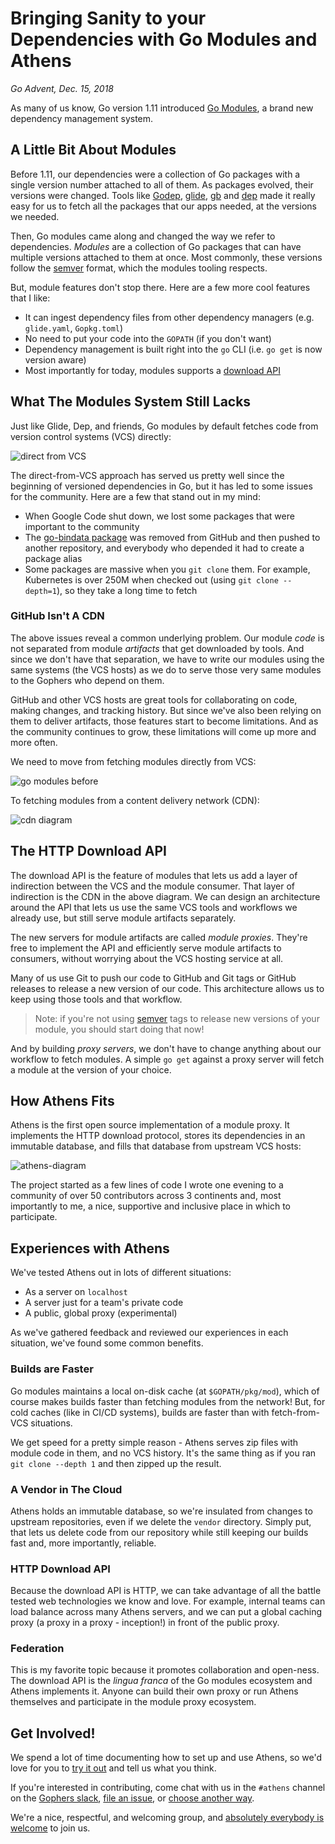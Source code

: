 # Bringing Sanity to your Dependencies with Go Modules and Athens

_Go Advent, Dec. 15, 2018_

As many of us know, Go version 1.11 introduced [Go Modules](https://github.com/golang/go/wiki/Modules), a brand new dependency management system. 

## A Little Bit About Modules

Before 1.11, our dependencies were a collection of Go packages with a single version number attached to all of them. As packages evolved, their versions were changed. Tools like [Godep](https://github.com/tools/godep), [glide](https://github.com/Masterminds/glide), [gb](https://github.com/constabulary/gb) and [dep](https://github.com/golang/dep) made it really easy for us to fetch all the packages that our apps needed, at the versions we needed.

Then, Go modules came along and changed the way we refer to dependencies. _Modules_ are a collection of Go packages that can have multiple versions attached to them at once. Most commonly, these versions follow the [semver](https://semver.org/) format, which the modules tooling respects.

But, module features don't stop there. Here are a few more cool features that I like:

- It can ingest dependency files from other dependency managers (e.g. `glide.yaml`, `Gopkg.toml`)
- No need to put your code into the `GOPATH` (if you don't want)
- Dependency management is built right into the `go` CLI (i.e. `go get` is now version aware)
- Most importantly for today, modules supports a [download API](https://docs.gomods.io/intro/protocol/)

## What The Modules System Still Lacks

Just like Glide, Dep, and friends, Go modules by default fetches code from version control systems (VCS) directly:

![direct from VCS](/img/go-modules-before.png)

The direct-from-VCS approach has served us pretty well since the beginning of versioned dependencies in Go, but it has led to some issues for the community. Here are a few that stand out in my mind:

- When Google Code shut down, we lost some packages that were important to the community
- The [go-bindata package](https://github.com/go-bindata/go-bindata) was removed from GitHub and then pushed to another repository, and everybody who depended it had to create a package alias
- Some packages are massive when you `git clone` them. For example, Kubernetes is over 250M when checked out (using `git clone --depth=1`), so they take a long time to fetch

### GitHub Isn't A CDN

The above issues reveal a common underlying problem. Our module _code_ is not separated from module _artifacts_ that get downloaded by tools. And since we don't have that separation, we have to write our modules using the same systems (the VCS hosts) as we do to serve those very same modules to the Gophers who depend on them.

GitHub and other VCS hosts are great tools for collaborating on code, making changes, and tracking history. But since we've also been relying on them to deliver artifacts, those features start to become limitations. And as the community continues to grow, these limitations will come up more and more often.

We need to move from fetching modules directly from VCS:

![go modules before](/img/go-modules-before.png)

To fetching modules from a content delivery network (CDN):

![cdn diagram](/img/go-modules-with-cdn.png)

## The HTTP Download API

The download API is the feature of modules that lets us add a layer of indirection between the VCS and the module consumer. That layer of indirection is the CDN in the above diagram. We can design an architecture around the API that lets us use the same VCS tools and workflows we already use, but still serve module artifacts separately.

The new servers for module artifacts are called _module proxies_. They're free to implement the API and efficiently serve module artifacts to consumers, without worrying about the VCS hosting service at all.

Many of us use Git to push our code to GitHub and Git tags or GitHub releases to release a new version of our code. This architecture allows us to keep using those tools and that workflow. 

>Note: if you're not using [semver](https://semver.org) tags to release new versions of your module, you should start doing that now!

And by building _proxy servers_, we don't have to change anything about our workflow to fetch modules. A simple `go get` against a proxy server will fetch a module at the version of your choice.

## How Athens Fits

Athens is the first open source implementation of a module proxy. It implements the HTTP download protocol, stores its dependencies in an immutable database, and fills that database from upstream VCS hosts:

![athens-diagram](/img/athens-diagram.png)

The project started as a few lines of code I wrote one evening to a community of over 50 contributors across 3 continents and, most importantly to me, a nice, supportive and inclusive place in which to participate.

## Experiences with Athens

We've tested Athens out in lots of different situations:

- As a server on `localhost`
- A server just for a team's private code
- A public, global proxy (experimental)

As we've gathered feedback and reviewed our experiences in each situation, we've found some common benefits.

### Builds are Faster

Go modules maintains a local on-disk cache (at `$GOPATH/pkg/mod`), which of course makes builds faster than fetching modules from the network! But, for cold caches (like in CI/CD systems), builds are faster than with fetch-from-VCS situations.

We get speed for a pretty simple reason - Athens serves zip files with module code in them, and no VCS history. It's the same thing as if you ran `git clone --depth 1` and then zipped up the result.

### A Vendor in The Cloud

Athens holds an immutable database, so we're insulated from changes to upstream repositories, even if we delete the `vendor` directory. Simply put, that lets us delete code from our repository while still keeping our builds fast and, more importantly, reliable.

### HTTP Download API

Because the download API is HTTP, we can take advantage of all the battle tested web technologies we know and love. For example, internal teams can load balance across many Athens servers, and we can put a global caching proxy (a proxy in a proxy - inception!) in front of the public proxy.

### Federation

This is my favorite topic because it promotes collaboration and open-ness. The download API is the _lingua franca_ of the Go modules ecosystem and Athens implements it. Anyone can build their own proxy or run Athens themselves and participate in the module proxy ecosystem.

## Get Involved!

We spend a lot of time documenting how to set up and use Athens, so we'd love for you to [try it out](https://docs.gomods.io/install/) and tell us what you think.

If you're interested in contributing, come chat with us in the `#athens` channel on the [Gophers slack](https://gophersinvite.herokuapp.com/), [file an issue](https://github.com/gomods/athens/issues/new/choose), or [choose another way](https://docs.gomods.io/contributing/community/participating/).

We're a nice, respectful, and welcoming group, and [absolutely everybody is welcome](https://arschles.com/blog/absolutely-everybody-is-welcome/) to join us.
